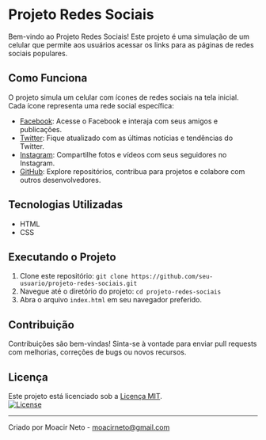 
# Projeto Redes Sociais

Bem-vindo ao Projeto Redes Sociais! Este projeto é uma simulação de um celular que permite aos usuários acessar os links para as páginas de redes sociais populares.

## Como Funciona

O projeto simula um celular com ícones de redes sociais na tela inicial. Cada ícone representa uma rede social específica:

- [Facebook](facebook.com): Acesse o Facebook e interaja com seus amigos e publicações.
- [Twitter](twitter.com): Fique atualizado com as últimas notícias e tendências do Twitter.
- [Instagram](instagram.com): Compartilhe fotos e vídeos com seus seguidores no Instagram.
- [GitHub](github.com): Explore repositórios, contribua para projetos e colabore com outros desenvolvedores.

## Tecnologias Utilizadas

- HTML
- CSS

## Executando o Projeto

1. Clone este repositório: `git clone https://github.com/seu-usuario/projeto-redes-sociais.git`
2. Navegue até o diretório do projeto: `cd projeto-redes-sociais`
3. Abra o arquivo `index.html` em seu navegador preferido.

## Contribuição

Contribuições são bem-vindas! Sinta-se à vontade para enviar pull requests com melhorias, correções de bugs ou novos recursos.

## Licença

Este projeto está licenciado sob a [Licença MIT](LICENSE). <br>
[![License](https://img.shields.io/badge/License-MIT-blue.svg)](https://opensource.org/licenses/MIT)

---

Criado por Moacir Neto - [moacirneto@gmail.com](mailto:moacirneto59@gmail.com)

